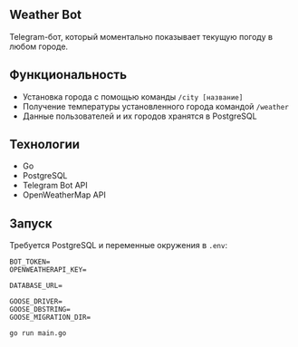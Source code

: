 ## Weather Bot

Telegram-бот, который моментально показывает текущую погоду в любом городе.

## Функциональность

- Установка города с помощью команды `/city [название]`
- Получение температуры установленного города командой `/weather`
- Данные пользователей и их городов хранятся в PostgreSQL

## Технологии

- Go
- PostgreSQL
- Telegram Bot API
- OpenWeatherMap API

## Запуск

Требуется PostgreSQL и переменные окружения в `.env`:

```
BOT_TOKEN=
OPENWEATHERAPI_KEY=

DATABASE_URL=

GOOSE_DRIVER=
GOOSE_DBSTRING=
GOOSE_MIGRATION_DIR=
```

```
go run main.go
```